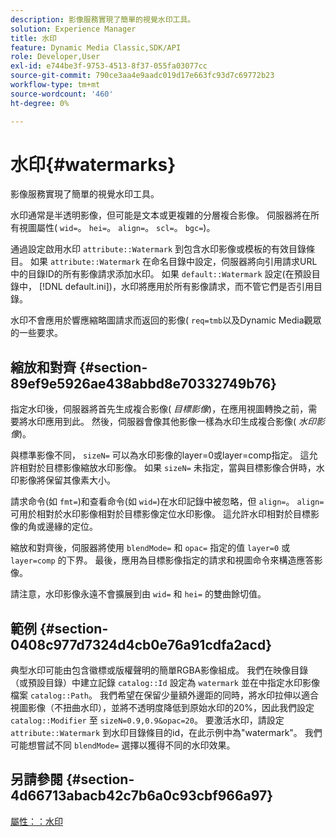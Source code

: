 ```yaml
---
description: 影像服務實現了簡單的視覺水印工具。
solution: Experience Manager
title: 水印
feature: Dynamic Media Classic,SDK/API
role: Developer,User
exl-id: e744be3f-9753-4513-8f37-055fa03077cc
source-git-commit: 790ce3aa4e9aadc019d17e663fc93d7c69772b23
workflow-type: tm+mt
source-wordcount: '460'
ht-degree: 0%

---
```


# 水印{#watermarks}

影像服務實現了簡單的視覺水印工具。

水印通常是半透明影像，但可能是文本或更複雜的分層複合影像。 伺服器將在所有視圖屬性( `wid=`。 `hei=`。 `align=`。 `scl=`。 `bgc=`)。

通過設定啟用水印 `attribute::Watermark` 到包含水印影像或模板的有效目錄條目。 如果 `attribute::Watermark` 在命名目錄中設定，伺服器將向引用請求URL中的目錄ID的所有影像請求添加水印。 如果 `default::Watermark` 設定(在預設目錄中， [!DNL default.ini])，水印將應用於所有影像請求，而不管它們是否引用目錄。

水印不會應用於響應縮略圖請求而返回的影像( `req=tmb`以及Dynamic Media觀眾的一些要求。

## 縮放和對齊 {#section-89ef9e5926ae438abbd8e70332749b76}

指定水印後，伺服器將首先生成複合影像( *目標影像*)，在應用視圖轉換之前，需要將水印應用到此。 然後，伺服器會像其他影像一樣為水印生成複合影像( *水印影像*)。

與標準影像不同， `sizeN=` 可以為水印影像的layer=0或layer=comp指定。 這允許相對於目標影像縮放水印影像。 如果 `sizeN=` 未指定，當與目標影像合併時，水印影像將保留其像素大小。

請求命令(如 `fmt=`)和查看命令(如 `wid=`)在水印記錄中被忽略，但 `align=`。 `align=` 可用於相對於水印影像相對於目標影像定位水印影像。 這允許水印相對於目標影像的角或邊緣的定位。

縮放和對齊後，伺服器將使用 `blendMode=` 和 `opac=` 指定的值 `layer=0` 或 `layer=comp` 的下界。 最後，應用為目標影像指定的請求和視圖命令來構造應答影像。

請注意，水印影像永遠不會擴展到由 `wid=` 和 `hei=` 的雙曲餘切值。

## 範例 {#section-0408c977d7324d4cb0e76a91cdfa2acd}

典型水印可能由包含徽標或版權聲明的簡單RGBA影像組成。 我們在映像目錄（或預設目錄）中建立記錄 `catalog::Id` 設定為 `watermark` 並在中指定水印影像檔案 `catalog::Path`。 我們希望在保留少量額外邊距的同時，將水印拉伸以適合視圖影像（不扭曲水印），並將不透明度降低到原始水印的20%，因此我們設定 `catalog::Modifier` 至 `sizeN=0.9,0.9&opac=20`。 要激活水印，請設定 `attribute::Watermark` 到水印目錄條目的id，在此示例中為&quot;watermark&quot;。 我們可能想嘗試不同 `blendMode=` 選擇以獲得不同的水印效果。

## 另請參閱 {#section-4d66713abacb42c7b6a0c93cbf966a97}

[屬性：：水印](../../../../../is-api/image-catalog/image-serving-api-ref/c-image-catalog-reference/c-attributes-reference/r-watermark.md#reference-942b50acb2dd43a5ae498dc41ea9ac9b)
